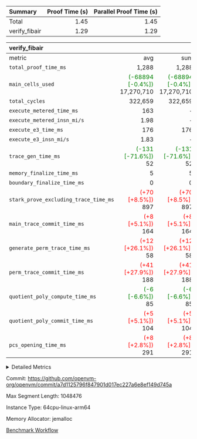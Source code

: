 | Summary | Proof Time (s) | Parallel Proof Time (s) |
|:---|---:|---:|
| Total |  1.45 |  1.45 |
| verify_fibair |  1.29 |  1.29 |


| verify_fibair |||||
|:---|---:|---:|---:|---:|
|metric|avg|sum|max|min|
| `total_proof_time_ms ` |  1,288 |  1,288 |  1,288 |  1,288 |
| `main_cells_used     ` | <span style='color: green'>(-68894 [-0.4%])</span> 17,270,710 | <span style='color: green'>(-68894 [-0.4%])</span> 17,270,710 | <span style='color: green'>(-68894 [-0.4%])</span> 17,270,710 | <span style='color: green'>(-68894 [-0.4%])</span> 17,270,710 |
| `total_cycles        ` |  322,659 |  322,659 |  322,659 |  322,659 |
| `execute_metered_time_ms` |  163 | -          | -          | -          |
| `execute_metered_insn_mi/s` |  1.98 | -          |  1.98 |  1.98 |
| `execute_e3_time_ms  ` |  176 |  176 |  176 |  176 |
| `execute_e3_insn_mi/s` |  1.83 | -          |  1.83 |  1.83 |
| `trace_gen_time_ms   ` | <span style='color: green'>(-131 [-71.6%])</span> 52 | <span style='color: green'>(-131 [-71.6%])</span> 52 | <span style='color: green'>(-131 [-71.6%])</span> 52 | <span style='color: green'>(-131 [-71.6%])</span> 52 |
| `memory_finalize_time_ms` |  5 |  5 |  5 |  5 |
| `boundary_finalize_time_ms` |  0 |  0 |  0 |  0 |
| `stark_prove_excluding_trace_time_ms` | <span style='color: red'>(+70 [+8.5%])</span> 897 | <span style='color: red'>(+70 [+8.5%])</span> 897 | <span style='color: red'>(+70 [+8.5%])</span> 897 | <span style='color: red'>(+70 [+8.5%])</span> 897 |
| `main_trace_commit_time_ms` | <span style='color: red'>(+8 [+5.1%])</span> 164 | <span style='color: red'>(+8 [+5.1%])</span> 164 | <span style='color: red'>(+8 [+5.1%])</span> 164 | <span style='color: red'>(+8 [+5.1%])</span> 164 |
| `generate_perm_trace_time_ms` | <span style='color: red'>(+12 [+26.1%])</span> 58 | <span style='color: red'>(+12 [+26.1%])</span> 58 | <span style='color: red'>(+12 [+26.1%])</span> 58 | <span style='color: red'>(+12 [+26.1%])</span> 58 |
| `perm_trace_commit_time_ms` | <span style='color: red'>(+41 [+27.9%])</span> 188 | <span style='color: red'>(+41 [+27.9%])</span> 188 | <span style='color: red'>(+41 [+27.9%])</span> 188 | <span style='color: red'>(+41 [+27.9%])</span> 188 |
| `quotient_poly_compute_time_ms` | <span style='color: green'>(-6 [-6.6%])</span> 85 | <span style='color: green'>(-6 [-6.6%])</span> 85 | <span style='color: green'>(-6 [-6.6%])</span> 85 | <span style='color: green'>(-6 [-6.6%])</span> 85 |
| `quotient_poly_commit_time_ms` | <span style='color: red'>(+5 [+5.1%])</span> 104 | <span style='color: red'>(+5 [+5.1%])</span> 104 | <span style='color: red'>(+5 [+5.1%])</span> 104 | <span style='color: red'>(+5 [+5.1%])</span> 104 |
| `pcs_opening_time_ms ` | <span style='color: red'>(+8 [+2.8%])</span> 291 | <span style='color: red'>(+8 [+2.8%])</span> 291 | <span style='color: red'>(+8 [+2.8%])</span> 291 | <span style='color: red'>(+8 [+2.8%])</span> 291 |



<details>
<summary>Detailed Metrics</summary>

|  | verify_program_compile_ms | total_cells | stark_prove_excluding_trace_time_ms | quotient_poly_compute_time_ms | quotient_poly_commit_time_ms | perm_trace_commit_time_ms | pcs_opening_time_ms | main_trace_commit_time_ms | app proof_time_ms |
| --- | --- | --- | --- | --- | --- | --- | --- | --- |
|  | 7 | 65,536 | 37 | 1 | 6 | 0 | 21 | 7 | 1,297 | 

| air_name | rows | quotient_deg | main_cols | interactions | constraints | cells |
| --- | --- | --- | --- | --- | --- | --- |
| AccessAdapterAir<2> |  | 2 |  | 5 | 12 |  | 
| AccessAdapterAir<4> |  | 2 |  | 5 | 12 |  | 
| AccessAdapterAir<8> |  | 2 |  | 5 | 12 |  | 
| FibonacciAir | 32,768 | 1 | 2 |  | 5 | 65,536 | 
| FriReducedOpeningAir |  | 2 |  | 39 | 71 |  | 
| JalRangeCheckAir |  | 2 |  | 9 | 14 |  | 
| NativePoseidon2Air<BabyBearParameters>, 1> |  | 2 |  | 136 | 572 |  | 
| PhantomAir |  | 2 |  | 3 | 5 |  | 
| ProgramAir |  | 1 |  | 1 | 4 |  | 
| VariableRangeCheckerAir |  | 1 |  | 1 | 4 |  | 
| VmAirWrapper<AluNativeAdapterAir, FieldArithmeticCoreAir> |  | 2 |  | 15 | 27 |  | 
| VmAirWrapper<BranchNativeAdapterAir, BranchEqualCoreAir<1> |  | 2 |  | 11 | 25 |  | 
| VmAirWrapper<NativeAdapterAir<2, 0>, PublicValuesCoreAir> |  | 2 |  | 11 | 29 |  | 
| VmAirWrapper<NativeLoadStoreAdapterAir<1>, NativeLoadStoreCoreAir<1> |  | 2 |  | 15 | 20 |  | 
| VmAirWrapper<NativeLoadStoreAdapterAir<4>, NativeLoadStoreCoreAir<4> |  | 2 |  | 15 | 20 |  | 
| VmAirWrapper<NativeVectorizedAdapterAir<4>, FieldExtensionCoreAir> |  | 2 |  | 15 | 27 |  | 
| VmConnectorAir |  | 2 |  | 5 | 11 |  | 
| VolatileBoundaryAir |  | 2 |  | 7 | 19 |  | 

| group | trace_gen_time_ms | total_proof_time_ms | total_cycles | total_cells | stark_prove_excluding_trace_time_ms | quotient_poly_compute_time_ms | quotient_poly_commit_time_ms | perm_trace_commit_time_ms | pcs_opening_time_ms | memory_finalize_time_ms | main_trace_commit_time_ms | main_cells_used | insns | generate_perm_trace_time_ms | fri.log_blowup | execute_metered_time_ms | execute_metered_insn_mi/s | execute_e3_time_ms | execute_e3_insn_mi/s | boundary_finalize_time_ms |
| --- | --- | --- | --- | --- | --- | --- | --- | --- | --- | --- | --- | --- | --- | --- | --- | --- | --- | --- | --- | --- |
| verify_fibair | 52 | 1,288 | 322,659 | 62,474,410 | 897 | 85 | 104 | 188 | 291 | 5 | 164 | 17,270,710 | 322,660 | 58 | 1 | 163 | 1.98 | 176 | 1.83 | 0 | 

| group | air_name | rows | prep_cols | perm_cols | main_cols | cells |
| --- | --- | --- | --- | --- | --- | --- |
| verify_fibair | AccessAdapterAir<2> | 131,072 |  | 16 | 11 | 3,538,944 | 
| verify_fibair | AccessAdapterAir<4> | 65,536 |  | 16 | 13 | 1,900,544 | 
| verify_fibair | AccessAdapterAir<8> | 128 |  | 16 | 17 | 4,224 | 
| verify_fibair | FriReducedOpeningAir | 2,048 |  | 84 | 27 | 227,328 | 
| verify_fibair | JalRangeCheckAir | 32,768 |  | 28 | 12 | 1,310,720 | 
| verify_fibair | NativePoseidon2Air<BabyBearParameters>, 1> | 32,768 |  | 312 | 398 | 23,265,280 | 
| verify_fibair | PhantomAir | 16,384 |  | 12 | 6 | 294,912 | 
| verify_fibair | ProgramAir | 8,192 |  | 8 | 10 | 147,456 | 
| verify_fibair | VariableRangeCheckerAir | 262,144 | 2 | 8 | 1 | 2,359,296 | 
| verify_fibair | VmAirWrapper<AluNativeAdapterAir, FieldArithmeticCoreAir> | 262,144 |  | 36 | 29 | 17,039,360 | 
| verify_fibair | VmAirWrapper<BranchNativeAdapterAir, BranchEqualCoreAir<1> | 32,768 |  | 28 | 23 | 1,671,168 | 
| verify_fibair | VmAirWrapper<NativeLoadStoreAdapterAir<1>, NativeLoadStoreCoreAir<1> | 65,536 |  | 40 | 21 | 3,997,696 | 
| verify_fibair | VmAirWrapper<NativeLoadStoreAdapterAir<4>, NativeLoadStoreCoreAir<4> | 32,768 |  | 40 | 27 | 2,195,456 | 
| verify_fibair | VmAirWrapper<NativeVectorizedAdapterAir<4>, FieldExtensionCoreAir> | 32,768 |  | 36 | 38 | 2,424,832 | 
| verify_fibair | VmConnectorAir | 2 | 1 | 16 | 5 | 42 | 
| verify_fibair | VolatileBoundaryAir | 65,536 |  | 20 | 12 | 2,097,152 | 

| group | trace_height_constraint | weighted_sum | threshold |
| --- | --- | --- | --- |
| verify_fibair | 0 | 1,085,444 | 2,013,265,921 | 
| verify_fibair | 1 | 5,411,200 | 2,013,265,921 | 
| verify_fibair | 2 | 542,722 | 2,013,265,921 | 
| verify_fibair | 3 | 5,476,612 | 2,013,265,921 | 
| verify_fibair | 4 | 65,536 | 2,013,265,921 | 
| verify_fibair | 5 | 12,851,850 | 2,013,265,921 | 

| trace_height_constraint | threshold |
| --- | --- |
| 0 | 2,013,265,921 | 

</details>


Commit: https://github.com/openvm-org/openvm/commit/a7d1125796f847901d017ec227a6e8ef149d745a

Max Segment Length: 1048476

Instance Type: 64cpu-linux-arm64

Memory Allocator: jemalloc

[Benchmark Workflow](https://github.com/openvm-org/openvm/actions/runs/16204988856)
